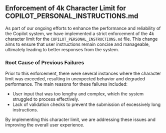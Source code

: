 ## Enforcement of 4k Character Limit for COPILOT_PERSONAL_INSTRUCTIONS.md

As part of our ongoing efforts to enhance the performance and reliability of the Copilot system, we have implemented a strict enforcement of the 4k character limit for the `COPILOT_PERSONAL_INSTRUCTIONS.md` file. This change aims to ensure that user instructions remain concise and manageable, ultimately leading to better responses from the system.

### Root Cause of Previous Failures

Prior to this enforcement, there were several instances where the character limit was exceeded, resulting in unexpected behavior and degraded performance. The main reasons for these failures included:

- User input that was too lengthy and complex, which the system struggled to process effectively.
- Lack of validation checks to prevent the submission of excessively long instructions.

By implementing this character limit, we are addressing these issues and improving the overall user experience.